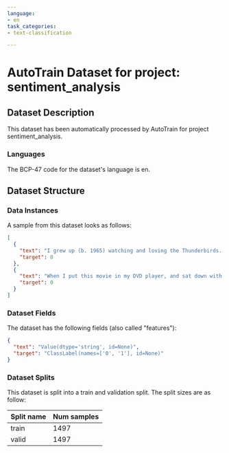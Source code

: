 ```yaml
---
language:
- en
task_categories:
- text-classification

---
```

# AutoTrain Dataset for project: sentiment_analysis

## Dataset Description

This dataset has been automatically processed by AutoTrain for project sentiment_analysis.

### Languages

The BCP-47 code for the dataset's language is en.

## Dataset Structure

### Data Instances

A sample from this dataset looks as follows:

```json
[
  {
    "text": "I grew up (b. 1965) watching and loving the Thunderbirds. All my mates at school watched. We played \"Thunderbirds\" before school, during lunch and after school. We all wanted to be Virgil or Scott. No one wanted to be Alan. Counting down from 5 became an art form. I took my children to see the movie hoping they would get a glimpse of what I loved as a child. How bitterly disappointing. The only high point was the snappy theme tune. Not that it could compare with the original score of the Thunderbirds. Thankfully early Saturday mornings one television channel still plays reruns of the series Gerry Anderson and his wife created. Jonatha Frakes should hand in his directors chair, his version was completely hopeless. A waste of film. Utter rubbish. A CGI remake may be acceptable but replacing marionettes with Homo sapiens subsp. sapiens was a huge error of judgment.",
    "target": 0
  },
  {
    "text": "When I put this movie in my DVD player, and sat down with a coke and some chips, I had some expectations. I was hoping that this movie would contain some of the strong-points of the first movie: Awsome animation, good flowing story, excellent voice cast, funny comedy and a kick-ass soundtrack. But, to my disappointment, not any of this is to be found in Atlantis: Milo's Return. Had I read some reviews first, I might not have been so let down. The following paragraph will be directed to those who have seen the first movie, and who enjoyed it primarily for the points mentioned.<br /><br />When the first scene appears, your in for a shock if you just picked Atlantis: Milo's Return from the display-case at your local videoshop (or whatever), and had the expectations I had. The music feels as a bad imitation of the first movie, and the voice cast has been replaced by a not so fitting one. (With the exception of a few characters, like the voice of Sweet). The actual drawings isnt that bad, but the animation in particular is a sad sight. The storyline is also pretty weak, as its more like three episodes of Schooby-Doo than the single adventurous story we got the last time. But dont misunderstand, it's not very good Schooby-Doo episodes. I didnt laugh a single time, although I might have sniggered once or twice.<br /><br />To the audience who haven't seen the first movie, or don't especially care for a similar sequel, here is a fast review of this movie as a stand-alone product: If you liked schooby-doo, you might like this movie. If you didn't, you could still enjoy this movie if you have nothing else to do. And I suspect it might be a good kids movie, but I wouldn't know. It might have been better if Milo's Return had been a three-episode series on a cartoon channel, or on breakfast TV.",
    "target": 0
  }
]
```

### Dataset Fields

The dataset has the following fields (also called "features"):

```json
{
  "text": "Value(dtype='string', id=None)",
  "target": "ClassLabel(names=['0', '1'], id=None)"
}
```

### Dataset Splits

This dataset is split into a train and validation split. The split sizes are as follow:

| Split name   | Num samples         |
| ------------ | ------------------- |
| train        | 1497 |
| valid        | 1497 |

